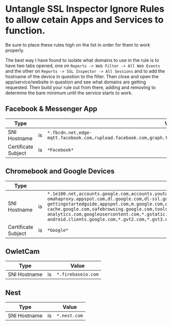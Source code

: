 # Untangle SSL Inspector Ignore Rules to allow cetain Apps and Services to function.
Be sure to place these rules high on the list in order for them to work properly.

The best way I have found to isolate what domains to use in the rule is to have two tabs opened, one on `Reports -> Web Filter -> All Web Events` and the other on `Reports -> SSL Inspector -> All Sessions` and to add the hostname of the device in question to the filter. Then close and open the app/service/website in question and see what domains are getting requested. Then build your rule out from there, adding and removing to determine the bare minimum until the service starts to work.

## Facebook & Messenger App
|Type||Value|
|--|--|--|
|SNI Hostname|is|`*.fbcdn.net,edge-mqtt.facebook.com,rupload.facebook.com,graph.facebook.com,lookaside.facebook.com,m.facebook.com`|
|Certificate Subject|is|`*Facebook*`


## Chromebook and Google Devices
|Type||Value|
|--|--|--|
|SNI Hostname|is|`*.1e100.net,accounts.google.com,accounts.youtube.com,clients1.google.com,clients2.google.com,clients3.google.com,clients4.google.com,clients2.googleusercontent.com,cros-omahaproxy.appspot.com,dl.google.com,dl-ssl.google.com,*.gvt1.com,gweb-gettingstartedguide.appspot.com,m.google.com,omahaproxy.appspot.com,pack.google.com,policies.google.com,safebrowsing-cache.google.com,safebrowsing.google.com,tools.google.com,chrome.google.com,mtalk.google.com,connectivitycheck.android.com,play.google.com,android.com,google-analytics.com,googleusercontent.com,*.gstatic.com,*.ggpht.com android.clients.google.com,*.gvt2.com,*.gvt3.com,*.googleapis.com,pki.google.com,clients5.google.com,clients6.google.com`|
|Certificate Subject|is|`*Google*`

## OwletCam
|Type||Value|
|--|--|--|
|SNI Hostname|is|`*.firebaseio.com`|

## Nest
|Type||Value|
|--|--|--|
|SNI Hostname|is|`*.nest.com`|
